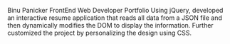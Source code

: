 Binu Panicker
FrontEnd Web Developer Portfolio
Using jQuery, developed an interactive resume application that reads all data from a JSON file and then dynamically modifies the DOM to display the information. Further customized the project by personalizing the design using CSS.